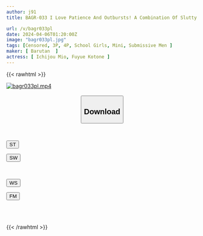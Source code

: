 ```yaml
---
author: j91
title: BAGR-033 I Love Patience And Outbursts! A Combination Of Slutty Girls Who Play With Their Dicks Until They Pee And Ejaculate

url: /v/bagr033pl
date: 2024-04-06T01:20:00Z
image: "bagr033pl.jpg"
tags: [Censored, 3P, 4P, School Girls, Mini, Submissive Men	]
maker: [ Barutan  ]
actress: [ Ichijou Mio, Fuyue Kotone ]
---
```



{{< rawhtml >}}

<div class="video" data-videoid="pd6RMoprgzCroK7">
    <a href="javascript:;">
        <img src="/v/bagr033pl/bagr033pl.jpg" width="WIDTH" height="HEIGHT" alt="bagr033pl.mp4" loading="lazy">
    </a>
</div>

<script type="text/javascript" src="https://j91.asia/asset/on-demand-st.js"></script>

<br>
  <link rel="stylesheet" href="https://j91.asia/asset/bs5.css">
  
  <center>
  <button class="btn btn-primary" type="button" data-bs-toggle="collapse" data-bs-target=".multi-collapse" aria-expanded="false" aria-controls="multiCollapseExample1 multiCollapseExample2"><h2>Download</h2></button></center>
</p>
<div class="row">
  <div class="col">
    <div class="collapse multi-collapse" id="multiCollapseExample1">
      <div class="card card-body">
	      	      <br>
<div class="buttons">  
<p><a href="https://streamtape.to/v/pd6RMoprgzCroK7" target="_blank"><button class="btn-hover color-3"><i class="fa fa-download"></i> ST</button></a></p>
<p><a href="https://asnwish.com/aka9ikruh240" target="_blank"><button class="btn-hover color-2"><i class="fa fa-download"></i> SW</button></a></p></div>
    </div>
  </div>
</div>
  <div class="col">
    <div class="collapse multi-collapse" id="multiCollapseExample2">
      <div class="card card-body">
	      <br>
<div class="buttons">
<p><a href="https://wolfstream.tv/3ax3nxmch88e"><button class="btn-hover color-9"><i class="fa fa-download"></i> WS</button></a></p>
<p><a href="https://filemoon.sx/d/7c0h6g65l203"><button class="btn-hover color-8"><i class="fa fa-download"></i> FM</button></a></p></div>
<br><br>
      </div>
    </div>
  </div>
</div>

{{< /rawhtml >}}